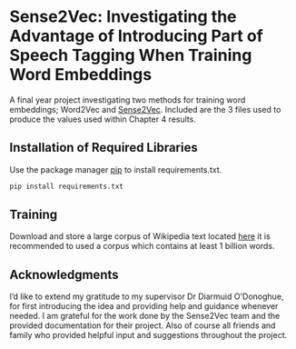 # Sense2Vec: Investigating the Advantage of Introducing Part of Speech Tagging When Training Word Embeddings

A final year project investigating two methods for training word embeddings; Word2Vec and 
[Sense2Vec](https://github.com/explosion/sense2vec). Included are the 3 files used to produce the values used within 
Chapter 4 results.

## Installation of Required Libraries

Use the package manager [pip](https://pip.pypa.io/en/stable/) to install requirements.txt.

```bash
pip install requirements.txt
```

## Training

Download and store a large corpus of Wikipedia text located [here](https://dumps.wikimedia.org/enwiki/) it is 
recommended to used a corpus which contains at least 1 billion words.

## Acknowledgments
I’d like to extend my gratitude to my supervisor Dr Diarmuid O'Donoghue, for first introducing the idea and providing 
help and guidance whenever needed. I am grateful for the work done by the Sense2Vec team and the provided documentation 
for their project. Also of course all friends and family who provided helpful input and suggestions throughout the 
project.